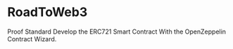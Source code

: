 # RoadToWeb3
Proof Standard
Develop the ERC721 Smart Contract With the OpenZeppelin Contract Wizard.
